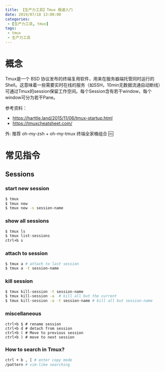 ```yaml
---
title: 【生产力工具】Tmux 极速入门
date: 2019/07/18 13:00:00
categories: 
 - [生产力工具, tmux]
tags:
 - tmux
 - 生产力工具
---
```




# 概念

Tmux是一个 BSD 协议发布的终端复用软件，用来在服务器端托管同时运行的 Shell。这意味着一些需要实时在线的服务（如SSH，10min无数据流通自动断线）可通过Tmux的session保留工作空间。每个Session含有若干window，每个window可分为若干Pane。

参考资料：

- https://harttle.land/2015/11/06/tmux-startup.html
- https://tmuxcheatsheet.com/

外: 推荐 oh-my-zsh + oh-my-tmux 终端全家桶组合 :cool:

# 常见指令

## Sessions

### start new session

```bash
$ tmux
$ tmux new 
$ tmux new -s session-name
```

### show all sessions

```bash
$ tmux ls
$ tmux list-sessions
ctrl+b s
```

### attach to session

```bash
$ tmux a # attach to last session
$ tmux a -t session-name
```

### kill session

```bash
$ tmux kill-session -t session-name
$ tmux kill-session -a  # kill all but the current
$ tmux kill-session -a -t session-name # kill all but session-name
```

### miscellaneous

```
ctrl+b $ # rename session
ctrl+b d # detach from session
ctrl+b ( # Move to previous session
ctrl+b ) # move to next session
```

### How to search in Tmux?

```bash
ctrl + b , [ # enter copy mode
/pattern # vim-like searching
```

